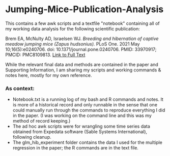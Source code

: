 # Jumping-Mice-Publication-Analysis
This contains a few awk scripts and a textfile "notebook" containing all of my working data analysis for the following scientific publication:

Brem EA, McNulty AD, Israelsen WJ. *Breeding and hibernation of captive meadow jumping mice (Zapus hudsonius).* PLoS One. 2021 May 10;16(5):e0240706. doi: 10.1371/journal.pone.0240706. PMID: 33970917; PMCID: PMC8109813.  [Link to Full Text](https://journals.plos.org/plosone/article?id=10.1371/journal.pone.0240706)

While the relevant final data and methods are contained in the paper and Supporting Information, I am sharing my scripts and working commands & notes here, mostly for my own reference.

### As context:
- Notebook.txt is a running log of my bash and R commands and notes.  It is more of a historical record and only runnable in the sense that one could manually run through the commands to reproduce everything I did in the paper. (I was working on the command line and this was my method of record keeping.)
- The ad hoc awk scripts were for wrangling some time series data obtained from Expedata software (Sable Systems International), following cleanup.
- The glm_hib_experiment folder contains the data I used for the multiple regression in the paper; the R commands are in the text file.
